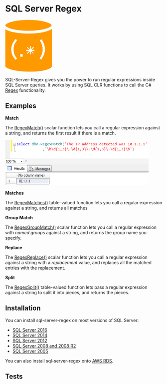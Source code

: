 # SQL Server Regex

![SQL Regex Logo](/images/sql-regex-logo.png)

SQL-Server-Regex gives you the power to run regular expressions inside SQL Server queries. It works by using SQL CLR functions to call the C# [Regex](https://msdn.microsoft.com/en-us/library/system.text.regularexpressions.regex(v=vs.110).aspx) functionality.

## Examples

**Match**

The [RegexMatch()](/examples/match.md) scalar function lets you call a regular expression against a string, and returns the first result if there is a match.

![Match SSMS example](/images/match-1.png)

**Matches**

The [RegexMatches()](/examples/matches.md) table-valued function lets you call a regular expression against a string, and returns all matches

**Group Match**

The [RegexGroupMatch()](/examples/group-match.md) scalar function lets you call a regular expression with *named groups* against a string, and returns the group name you specify.

**Replace**

The [RegexReplace()](/examples/replace.md) scalar function lets you call a regular expression against a string with a *replacement* value, and replaces all the matched entries with the replacement.

**Split**

The [RegexSplit()](/examples/split.md) table-valued function lets pass a regular expression against a string to split it into pieces, and returns the pieces.


## Installation

You can install sql-server-regex on most versions of SQL Server:

* [SQL Server 2016](/install/sql-2016.md)
* [SQL Server 2014](/install/sql-2014.md)
* [SQL Server 2012](/install/sql-2012.md)
* [SQL Server 2008 and 2008 R2](/install/sql-2008.md)
* [SQL Server 2005](/install/sql-2005.md)

You can also install sql-server-regex onto [AWS RDS](/install/aws-rds.md).


## Tests


